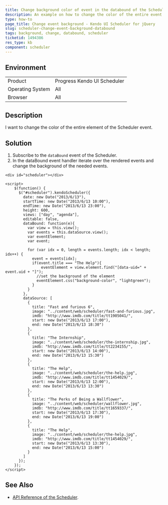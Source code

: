 ```yaml
---
title: Change background color of event in the databound of the Scheduler
description: An example on how to change the color of the entire event of the Kendo UI Scheduler.
type: how-to
page_title: Change event background - Kendo UI Scheduler for jQuery
slug: scheduler-change-event-background-databound
tags: background, change, databound, scheduler
ticketid: 1494386
res_type: kb
component: scheduler
---
```


## Environment

<table>
 <tr>
  <td>Product</td>
  <td>Progress Kendo UI Scheduler</td>
 </tr>
 <tr>
  <td>Operating System</td>
  <td>All</td>
 </tr>
 <tr>
  <td>Browser</td>
  <td>All</td>
 </tr>
</table>


## Description

I want to change the color of the entire element of the Scheduler event.

## Solution

1. Subscribe to the `dataBound` event of the Scheduler.
1. In the dataBound event handler iterate over the rendered events and change the background of the needed events. 

```dojo
<div id="scheduler"></div> 

<script>
    $(function() {
      $("#scheduler").kendoScheduler({
        date: new Date("2013/6/13"),
        startTime: new Date("2013/6/13 10:00"),
        endTime: new Date("2013/6/13 23:00"),
        height: 600,
        views: ["day", "agenda"],
        editable: false,         
        dataBound: function(e){
          var view = this.view();
          var events = this.dataSource.view();
          var eventElement;
          var event;
    
          for (var idx = 0, length = events.length; idx < length; idx++) {
            event = events[idx];
	  		if(event.title === "The Help"){
            	eventElement = view.element.find("[data-uid=" + event.uid + "]");
              //set the background of the element
              eventElement.css("background-color", "lightgreen");
            }              
          }
        },
        dataSource: [
          {
            title: "Fast and furious 6",
            image: "../content/web/scheduler/fast-and-furious.jpg",
            imdb: "http://www.imdb.com/title/tt1905041/",
            start: new Date("2013/6/13 17:00"),
            end: new Date("2013/6/13 18:30")
          },
          {
            title: "The Internship",
            image: "../content/web/scheduler/the-internship.jpg",
            imdb: "http://www.imdb.com/title/tt2234155/",
            start: new Date("2013/6/13 14:00"),
            end: new Date("2013/6/13 15:30")
          },
          {
            title: "The Help",
            image: "../content/web/scheduler/the-help.jpg",
            imdb: "http://www.imdb.com/title/tt1454029/",
            start: new Date("2013/6/13 12:00"),
            end: new Date("2013/6/13 13:30")
          },
          {
            title: "The Perks of Being a Wallflower",
            image: "../content/web/scheduler/wallflower.jpg",
            imdb: "http://www.imdb.com/title/tt1659337/",
            start: new Date("2013/6/13 17:30"),
            end: new Date("2013/6/13 19:00")
          },
          {
            title: "The Help",
            image: "../content/web/scheduler/the-help.jpg",
            imdb: "http://www.imdb.com/title/tt1454029/",
            start: new Date("2013/6/13 13:30"),
            end: new Date("2013/6/13 15:00")
          }
        ]
      });
    });
</script>   
```

## See Also

* [API Reference of the Scheduler](https://docs.telerik.com/kendo-ui/api/javascript/ui/scheduler).
